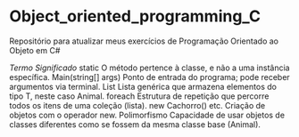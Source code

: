 # Object_oriented_programming_C
Repositório para atualizar meus exercícios de Programação Orientado ao Objeto em C#

*Termo*                    *Significado*
static                    	O método pertence à classe, e não a uma instância específica.
Main(string[] args)	        Ponto de entrada do programa; pode receber argumentos via terminal.
List<T>	                    Lista genérica que armazena elementos do tipo T, neste caso Animal.
foreach	                    Estrutura de repetição que percorre todos os itens de uma coleção (lista).
new Cachorro() etc.	        Criação de objetos com o operador new.
Polimorfismo	              Capacidade de usar objetos de classes diferentes como se fossem da mesma classe base (Animal).
